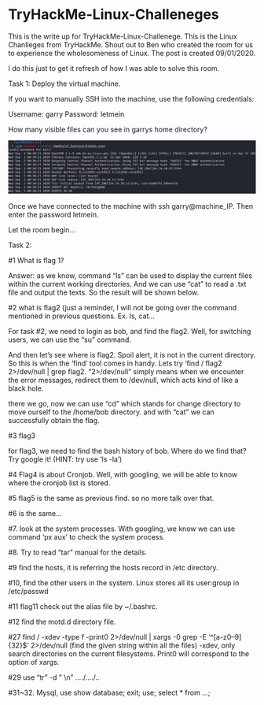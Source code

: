 # TryHackMe-Linux-Challeneges
This is the write up for TryHackMe-Linux-Challenege.
This is the Linux Chanlleges from TryHackMe. Shout out to Ben who created the room for us to experience the wholesomeness of Linux. The post is created 09/01/2020.

I do this just to get it refresh of how I was able to solve this room. 

Task 1: Deploy the virtual machine.

If you want to manually SSH into the machine, use the following credentials:

Username: garry
Password: letmein

How many visible files can you see in garrys home directory?

![Image of Yaktocat](https://github.com/kiwids0220/TryHackMe-Linux-Challeneges/blob/master/ssh.png)



 

Once we have connected to the machine with ssh garry@machine_IP.  Then enter the password letmein. 

Let the room begin…

Task 2: 

#1 What is flag 1? 

Answer: as we know, command “ls” can be used to display the current files within the current working directories. And we can use “cat” to read a .txt file and output the texts. So the result will be shown below.

#2 what is flag2 (just a reminder, I will not be going over the command mentioned in previous questions. Ex. ls, cat…

For task #2, we need to login as bob, and find the flag2. Well, for switching users, we can use the “su” command. 

And then let’s  see where is flag2. Spoil alert, it is not in the current directory. So this is when the ‘find’ tool comes in handy. Lets try ‘find  /  flag2 2>/dev/null | grep flag2. “2>/dev/null” simply means when we encounter the error messages, redirect them to /dev/null, which acts kind of like a black hole.

there we go, now we can use “cd” which stands for change directory to move ourself to the /home/bob directory. and with “cat” we can successfully obtain the flag.

#3 flag3 

for flag3, we need to find the bash history of bob. Where do we find that? Try google it!  (HINT: try use ‘ls -la’) 

#4  Flag4 is about Cronjob. Well, with googling, we will be able to know where the cronjob list is stored. 

#5 flag5 is the same as previous find. so no more talk over that.

#6 is the same…

#7. look at the system processes. With googling, we know we can use command ‘px aux’ to check the system process.

#8. Try to read “tar” manual for the details. 



#9 find the hosts, it is referring the hosts record in /etc directory. 

#10, find the other users in the system. Linux stores all its user:group in /etc/passwd

 

#11 flag11 check  out the alias file by ~/.bashrc.

#12 find the motd.d directory file. 

#27 find / -xdev -type f -print0 2>/dev/null | xargs -0 grep -E ‘^[a-z0–9]{32}$’ 2>/dev/null (find the given string within all the files) -xdev, only search directories on the current filesystems. Print0 will correspond to the option of xargs.

#29 use “tr” -d ” \n” …./…./..

 

#31~32. Mysql, use show database;  exit; use; select * from …;

 
